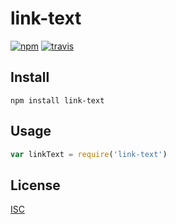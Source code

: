 # link-text

[![npm][npm-image]][npm-url]
[![travis][travis-image]][travis-url]

[npm-image]: https://img.shields.io/npm/v/link-text.svg?style=flat-square
[npm-url]: https://www.npmjs.com/package/link-text
[travis-image]: https://img.shields.io/travis/uiureo/link-text.svg?style=flat-square
[travis-url]: https://travis-ci.org/uiureo/link-text

## Install

```
npm install link-text
```

## Usage

```js
var linkText = require('link-text')
```

## License

[ISC](LICENSE)
